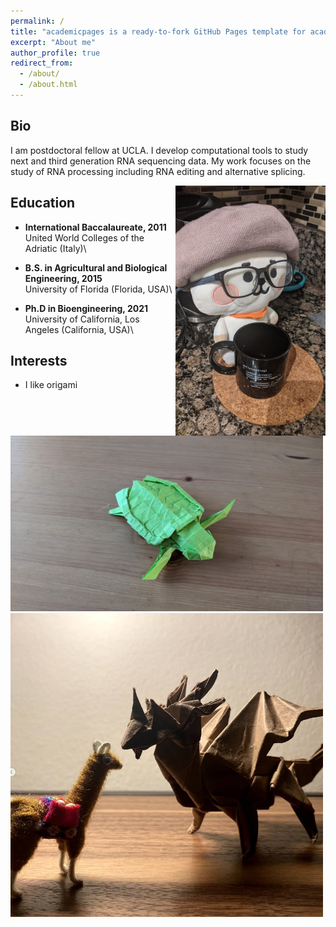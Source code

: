 ```yaml
---
permalink: /
title: "academicpages is a ready-to-fork GitHub Pages template for academic personal websites"
excerpt: "About me"
author_profile: true
redirect_from: 
  - /about/
  - /about.html
---
```





Bio
------
I am postdoctoral fellow at UCLA. I develop computational tools to study next and third generation RNA sequencing data. My work focuses on the study of RNA processing including RNA editing and alternative splicing. 

<!-- Right-aligned image with specified width -->
<img src="/images/nerd_llamita.jpg" alt="Brain Fuel" align="right" width="240" height="400">




Education
------
- **International Baccalaureate, 2011** \
    United World Colleges of the Adriatic (Italy)\
    
- **B.S. in Agricultural and Biological Engineering, 2015** \
    University of Florida (Florida, USA)\
  
- **Ph.D in Bioengineering, 2021** \
    University of California, Los Angeles (California, USA)\

Interests
------
- I like origami

<img src="/images/turtle_origami.jpg" alt="Brain Fuel"  width="500">

<img src="/images/dragon_origami.png" alt="Brain Fuel"  width="500">




